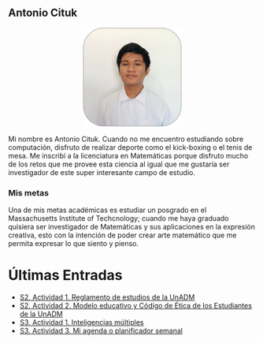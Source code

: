 ## Antonio Cituk

<p align="center">
    <img src="https://github.com/Antonio-Cituk/cupenimacm2021/raw/gh-pages/assets/profile_photo.png" alt="Antonio Cituk" width="200" height="200">
</p>

Mi nombre es Antonio Cituk. Cuando no me encuentro estudiando sobre computación, disfruto de realizar deporte como el kick-boxing o el tenis de mesa. Me inscribí a la licenciatura en Matemáticas porque disfruto mucho de los retos que me provee esta ciencia al igual que me gustaría ser investigador de este super interesante campo de estudio.

### Mis metas

Una de mis metas académicas es estudiar un posgrado en el Massachusetts Institute of Techcnology; cuando me haya graduado quisiera ser investigador de Matemáticas y sus aplicaciones en la expresión creativa, esto con la intención de poder crear arte matemático que me permita expresar lo que siento y pienso.


# Últimas Entradas

+ [S2. Actividad 1. Reglamento de estudios de la UnADM](https://antonio-cituk.github.io/cupenimacm2021/mural)
+ [S2. Actividad 2. Modelo educativo y Código de Ética de los Estudiantes de la UnADM](https://antonio-cituk.github.io/cupenimacm2021/nubes)
+ [S3. Actividad 1. Inteligencias múltiples](https://antonio-cituk.github.io/cupenimacm2021/intelmulti)
+ [S3. Actividad 3. Mi agenda o planificador semanal](https://antonio-cituk.github.io/cupenimacm2021/planificador)
